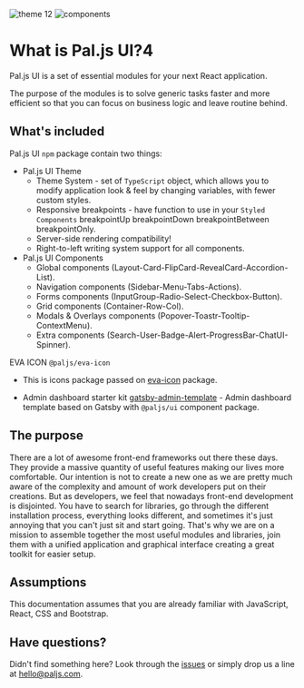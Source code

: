 ![theme](./theme.png)
12
![components](./components.png)

# What is Pal.js UI?4

Pal.js UI is a set of essential modules for your next React application.

The purpose of the modules is to solve generic tasks faster and more efficient so that you can focus on business logic and leave routine behind.

## What's included

Pal.js UI `npm` package contain two things:

- Pal.js UI Theme
  - Theme System - set of `TypeScript` object, which allows you to modify application look & feel by changing variables, with fewer custom styles.
  - Responsive breakpoints - have function to use in your `Styled Components` breakpointUp breakpointDown breakpointBetween breakpointOnly.
  - Server-side rendering compatibility!
  - Right-to-left writing system support for all components.
- Pal.js UI Components
  - Global components (Layout-Card-FlipCard-RevealCard-Accordion-List).
  - Navigation components (Sidebar-Menu-Tabs-Actions).
  - Forms components (InputGroup-Radio-Select-Checkbox-Button).
  - Grid components (Container-Row-Col).
  - Modals & Overlays components (Popover-Toastr-Tooltip-ContextMenu).
  - Extra components (Search-User-Badge-Alert-ProgressBar-ChatUI-Spinner).

EVA ICON `@paljs/eva-icon`

- This is icons package passed on [eva-icon](https://akveo.github.io/eva-icons/) package.

- Admin dashboard starter kit [gatsby-admin-template](https://github.com/paljs/gatsby-admin-template) - Admin dashboard template based on Gatsby with `@paljs/ui` component package.

## The purpose

There are a lot of awesome front-end frameworks out there these days.
They provide a massive quantity of useful features making our lives more comfortable.
Our intention is not to create a new one as we are pretty much aware of the complexity and amount of work developers put on their creations.
But as developers, we feel that nowadays front-end development is disjointed.
You have to search for libraries, go through the different installation process, everything looks different, and sometimes it's just annoying that you can't just sit and start going.
That's why we are on a mission to assemble together the most useful modules and libraries, join them with a unified application and graphical interface creating a great toolkit for easier setup.

## Assumptions

This documentation assumes that you are already familiar with JavaScript, React, CSS and Bootstrap.

## Have questions?

Didn't find something here? Look through the [issues](https://github.com/paljs/ui/issues) or simply drop us a line at <hello@paljs.com>.
